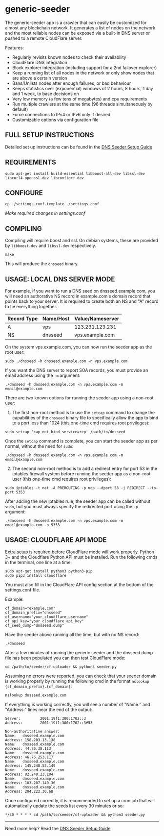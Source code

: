 generic-seeder
===============

The generic-seeder app is a crawler that can easily be customized for almost any blockchain network. It generates a list of nodes on the network and the most reliable nodes can be exposed via a built-in DNS server or pushed to a remote CloudFlare server.

Features:
- Regularly revisits known nodes to check their availability
- CloudFlare DNS integration
- Block explorer integration (including support for a 2nd failover explorer)
- Keep a running list of all nodes in the network or only show nodes that are above a certain version
- Bans/Unlists nodes after enough failures, or bad behaviour
- Keeps statistics over (exponential) windows of 2 hours, 8 hours, 1 day and 1 week, to base decisions on
- Very low memory (a few tens of megabytes) and cpu requirements
- Run multiple crawlers at the same time (96 threads simultaneously by default)
- Force connections to IPv4 or IPv6 only if desired
- Customizable options via configuration file

FULL SETUP INSTRUCTIONS
-----------------------
Detailed set up instructions can be found in the [DNS Seeder Setup Guide](/SETUP.md)

REQUIREMENTS
------------

```
sudo apt-get install build-essential libboost-all-dev libssl-dev libcurl4-openssl-dev libconfig++-dev
```

CONFIGURE
---------

```
cp ./settings.conf.template ./settings.conf
```

*Make required changes in settings.conf*

COMPILING
---------
Compiling will require boost and ssl.  On debian systems, these are provided
by `libboost-dev` and `libssl-dev` respectively.

```
make
```

This will produce the `dnsseed` binary.

USAGE: LOCAL DNS SERVER MODE
----------------------------

For example, if you want to run a DNS seed on dnsseed.example.com, you will need an authorative NS record in example.com's domain record that points back to your server. It is required to create both an NS and "A" record to tie everything together.

| Record Type | Name/Host | Value/Nameserver |
| ----------- | --------- | ---------------- |
| A           | vps       | 123.231.123.231  |
| NS          | dnsseed   | vps.example.com  |

On the system vps.example.com, you can now run the seeder app as the root user:

```
sudo ./dnsseed -h dnsseed.example.com -n vps.example.com
```

If you want the DNS server to report SOA records, you must provide an email address using the `-m` argument:

```
./dnsseed -h dnsseed.example.com -n vps.example.com -m email@example.com
```

There are two known options for running the seeder app using a non-root user:

1. The first non-root method is to use the `setcap` command to change the capabilities of the `dnsseed` binary file to specifically allow the app to bind to a port less than 1024 (this one-time cmd requires root privileges):

```
sudo setcap 'cap_net_bind_service=+ep' /path/to/dnsseed
```

Once the `setcap` command is complete, you can start the seeder app as per normal, without the need for `sudo`:

```
./dnsseed -h dnsseed.example.com -n vps.example.com -m email@example.com
```

2. The second non-root method is to add a redirect entry for port 53 in the iptables firewall system before running the seeder app as a non-root user (this one-time cmd requires root privileges):

```
sudo iptables -t nat -A PREROUTING -p udp --dport 53 -j REDIRECT --to-port 5353
``` 

After adding the new iptables rule, the seeder app can be called without `sudo`, but you must always specify the redirected port using the `-p` argument:

```
./dnsseed -h dnsseed.example.com -n vps.example.com -m email@example.com -p 5353
```

USAGE: CLOUDFLARE API MODE
--------------------------

Extra setup is required before CloudFlare mode will work properly. Python 3+ and the Cloudflare Python API must be installed. Run the following cmds in the terminal, one line at a time:

```
sudo apt-get install python3 python3-pip
sudo pip3 install cloudflare
```

You must also fill in the CloudFlare API config section at the bottom
of the settings.conf file.

Example:

```
cf_domain="example.com"
cf_domain_prefix="dnsseed"
cf_username="your_cloudflare_username"
cf_api_key="your_cloudflare_api_key"
cf_seed_dump="dnsseed.dump"
```

Have the seeder above running all the time, but with no NS record:

```
./dnsseed
```

After a few minutes of running the generic seeder and the dnsseed.dump
file has been populated you can then test CloudFlare mode:

```
cd /path/to/seeder/cf-uploader && python3 seeder.py
```

Assuming no errors were reported, you can check that your seeder domain is
working properly by running the following cmd in the format
`nslookup {cf_domain_prefix}.{cf_domain}`:

```
nslookup dnsseed.example.com
```

If everything is working correctly, you will see a number of "Name:" and
"Address:" lines near the end of the output:

```
Server:         2001:19f1:300:1702::3
Address:        2001:19f1:300:1702::3#53

Non-authoritative answer:
Name:   dnsseed.example.com
Address: 158.203.13.138
Name:   dnsseed.example.com
Address: 44.76.38.113
Name:   dnsseed.example.com
Address: 46.76.253.117
Name:   dnsseed.example.com
Address: 145.248.52.149
Name:   dnsseed.example.com
Address: 82.240.23.104
Name:   dnsseed.example.com
Address: 103.207.140.36
Name:   dnsseed.example.com
Address: 204.222.30.68
```

Once configured correctly, it is recommended to set up a cron job that will
automatically update the seeds list every 30 minutes or so:

```
*/30 * * * * cd /path/to/seeder/cf-uploader && python3 seeder.py
```

---
Need more help? Read the [DNS Seeder Setup Guide](/SETUP.md)
